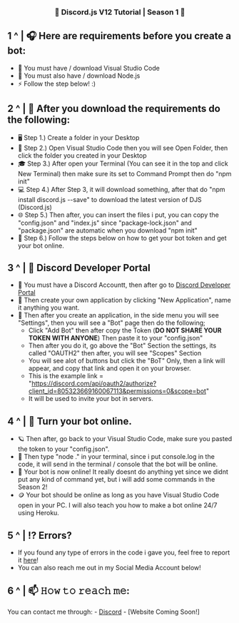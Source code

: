 <h3 align="center">🎉 Discord.js V12 Tutorial | Season 1 🎉</h3>


## 1 ^ | 🎧 Here are requirements before you create a bot:

- 🔭 You must have / download Visual Studio Code
- 🌱 You must also have / download Node.js 
- ⚡ Follow the step below! :)


## 2 ^ | :book: After you download the requirements do the following:
- 🖥 Step 1.) Create a folder in your Desktop
- 💼 Step 2.) Open Visual Studio Code then you will see Open Folder, then click the folder you created in your Desktop
- 🎓 Step 3.) After open your Terminal (You can see it in the top and click New Terminal) then make sure its set to Command Prompt then do "npm init"
- 💻 Step 4.) After Step 3, it will download something, after that do "npm install discord.js --save" to download the latest version of DJS (Discord.js)
- 🌐 Step 5.) Then after, you can insert the files i put, you can copy the "config.json" and "index.js" since "package-lock.json" and "package.json" are automatic when you 	     download "npm init"
- 🎉 Step 6.) Follow the steps below on how to get your bot token and get your bot online.

##  3 ^ | 📜 Discord Developer Portal
- 🔨 You must have a Discord Accountt, then after go to [Discord Developer Portal](https://discord.com/developers/applications)
- 🎯 Then create your own application by clicking "New Application", name it anything you want.
- 🤔 Then after you create an application, in the side menu you will see "Settings", then you will see a "Bot" page then do the following;
	- Click "Add Bot" then after copy the Token (**DO NOT SHARE YOUR TOKEN WITH ANYONE**) Then paste it to your "config.json"
	- Then after you do it, go above the "Bot" Section the settings, its called "OAUTH2" then after, you will see "Scopes" Section
	- You will see alot of buttons but click the "BoT" Only, then a link will appear, and copy that link and open it on your browser. 
	- This is the example link = "https://discord.com/api/oauth2/authorize?client_id=805323669160067113&permissions=0&scope=bot"
	- It will be used to invite your bot in servers.
	
## 4 ^ | 🔔 Turn your bot online.
- 🪐 Then after, go back to your Visual Studio Code, make sure you pasted the token to your "config.json".
- 🍩 Then type "node ." in your terminal, since i put console.log in the code, it will send in the terminal / console that the bot will be online.
- 🔹 Your bot is now online! It really doesnt do anything yet since we didnt put any kind of command yet, but i will add some commands in the Season 2!
- 🪙 Your bot should be online as long as you have Visual Studio Code open in your PC. I will also teach you how to make a bot online 24/7 using Heroku.

## 5 ^ | ⁉️ Errors?
- If you found any type of errors in the code i gave you, feel free to report it [here](https://github.com/SnowflakesCentral/Discord.js-Tutorial-Bot/issues)!
- You can also reach me out in my Social Media Account below!

## 6 ^ | 📫 𝙷𝚘𝚠 𝚝𝚘 𝚛𝚎𝚊𝚌𝚑 𝚖𝚎:
You can contact me through:
	- [Discord](https://discord.gg/mVVuskZq7j)
	- [Website Coming Soon!]

